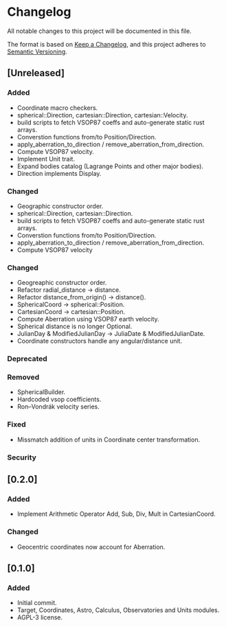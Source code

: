 # Changelog
All notable changes to this project will be documented in this file.

The format is based on [Keep a Changelog](https://keepachangelog.com/en/1.0.0/),
and this project adheres to [Semantic Versioning](https://semver.org/spec/v2.0.0.html).

## [Unreleased]

### Added
- Coordinate macro checkers.
- spherical::Direction, cartesian::Direction, cartesian::Velocity.
- build scripts to fetch VSOP87 coeffs and auto-generate static rust arrays.
- Converstion functions from/to Position/Direction.
- apply_aberration_to_direction / remove_aberration_from_direction.
- Compute VSOP87 velocity.
- Implement Unit trait.
- Expand bodies catalog (Lagrange Points and other major bodies).
- Direction implements Display.


### Changed
- Geographic constructor order.
- spherical::Direction, cartesian::Direction.
- build scripts to fetch VSOP87 coeffs and auto-generate static rust arrays.
- Converstion functions from/to Position/Direction.
- apply_aberration_to_direction / remove_aberration_from_direction.
- Compute VSOP87 velocity


### Changed
- Geogreaphic constructor order.
- Refactor radial_distance -> distance.
- Refactor distance_from_origin() -> distance().
- SphericalCoord -> spherical::Position.
- CartesianCoord -> cartesian::Position.
- Compute Aberration using VSOP87 earth velocity.
- Spherical distance is no longer Optional.
- JulianDay & ModifiedJulianDay -> JuliaDate & ModifiedJulianDate.
- Coordinate constructors handle any angular/distance unit.

### Deprecated

### Removed
- SphericalBuilder.
- Hardcoded vsop coefficients.
- Ron–Vondrák velocity series.

### Fixed
- Missmatch addition of units in Coordinate center transformation.

### Security

## [0.2.0]

### Added
- Implement Arithmetic Operator Add, Sub, Div, Mult in CartesianCoord.

### Changed
- Geocentric coordinates now account for Aberration.

## [0.1.0]

### Added
- Initial commit.
- Target, Coordinates, Astro, Calculus, Observatories and Units modules.
- AGPL-3 license.
